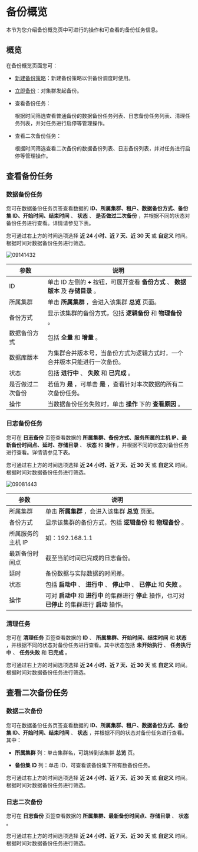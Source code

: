备份概览 
=========================

本节为您介绍备份概览页中可进行的操作和可查看的备份任务信息。

概览 
-----------------------

在备份概览页面您可：

* [新建备份策略](t2009328.html#topic-2009328)：新建备份策略以供备份调度时使用。

  

* [立即备份](t2009329.html#topic-2009329)：对集群发起备份。

  

* 查看备份任务：

  根据时间筛选查看普通备份的数据备份任务列表、日志备份任务列表、清理任务列表，并对任务进行启停等管理操作。
  

* 查看二次备份任务：

  根据时间筛选查看二次备份的数据备份列表、日志备份列表，并对任务进行启停等管理操作。
  




查看备份任务 
---------------------------

### 数据备份任务 

您可在数据备份任务页签查看数据的 **ID、所属集群、租户、数据备份方式、备份集 ID、开始时间、结束时间** 、 **状态** 、 **是否做过二次备份** ，并根据不同的状态对备份任务进行查看。详情请参见下表。

您可通过右上方的时间选项选择 **近 24 小时、近 7 天、近 30 天** 或 **自定义** 时间。根据时间对数据备份任务进行筛选。

![09141432](https://help-static-aliyun-doc.aliyuncs.com/assets/img/zh-CN/7316391361/p326458.png)


|    参数    |                            说明                             |
|----------|-----------------------------------------------------------|
| ID       | 单击 ID 左侧的 **+** 按钮，可展开查看 **备份方式** 、 **数据版本** 及 **存储目录** 。 |
| 所属集群     | 单击 **所属集群** ，会进入该集群 **总览** 页面。                            |
| 备份方式     | 显示该集群的备份方式，包括 **逻辑备份** 和 **物理备份** 。                       |
| 数据备份方式   | 包括 **全量** 和 **增量** 。                                      |
| 数据库版本    | 为集群合并版本号，当备份方式为逻辑方式时，一个合并版本只能进行一次备份。                      |
| 状态       | 包括 **进行中** 、 **失败** 和 **已完成** 。                           |
| 是否做过二次备份 | 若值为 **是** ，可单击 **是** ，查看针对本次数据的所有二次备份任务。                  |
| 操作       | 当数据备份任务失败时，单击 **操作** 下的 **查看原因** 。                        |



### 日志备份任务 

您可在 **日志备份** 页签查看数据的 **所属集群、备份方式、服务所属的主机 IP、最新备份时间点、延时、存储目录** 、 **状态** 和 **操作** ，并根据不同的状态对备份任务进行查看。详情请参见下表。

您可通过右上方的时间选项选择 **近 24 小时、近 7 天、近 30 天** 或 **自定义** 时间。根据时间对数据备份任务进行筛选。

![09081443](https://help-static-aliyun-doc.aliyuncs.com/assets/img/zh-CN/7316391361/p324626.png)


|     参数     |                                说明                                 |
|------------|-------------------------------------------------------------------|
| 所属集群       | 单击 **所属集群** ，会进入该集群 **总览** 页面。                                    |
| 备份方式       | 显示该集群的备份方式，包括 **逻辑备份** 和 **物理备份** 。                               |
| 所属服务的主机 IP | 如：192.168.1.1                                                     |
| 最新备份时间点    | 截至当前时间已完成的日志备份。                                                   |
| 延时         | 备份数据与实际数据的时间差。                                                    |
| 状态         | 包括 **启动中** 、 **进行中** 、 **停止中** 、 **已停止** 和 **失败** 。               |
| 操作         | 可对 **启动中** 和 **进行中** 的集群进行 **停止** 操作，也可对 **已停止** 的集群进行 **启动** 操作。 |



### 清理任务 

您可在 **清理任务** 页签查看数据的 **ID** 、 **所属集群、开始时间、结束时间** 和 **状态** ，并根据不同的状态对备份任务进行查看。其中状态包括 **未开始执行** 、 **任务执行中** 、 **任务失败** 和 **已完成** 。

您可通过右上方的时间选项选择 **近 24 小时、近 7 天、近 30 天** 或 **自定义** 时间。根据时间对数据备份任务进行筛选。

查看二次备份任务 
-----------------------------

### 数据二次备份 

您可在数据备份任务页签查看数据的 **ID、所属集群、租户、数据备份方式、备份集 ID、开始时间、结束时间** 、 **状态** ，并根据不同的状态对备份任务进行查看。其中：

* **所属集群** 列：单击集群名，可跳转到该集群 **总览** 页。

  

* **备份集 ID** 列：单击 ID，可查看该备份集下所有数备份任务。

  




您可通过右上方的时间选项选择 **近 24 小时、近 7 天、近 30 天** 或 **自定义** 时间。根据时间对数据备份任务进行筛选。

### 日志二次备份 

您可在 **日志备份** 页签查看数据的 **所属集群、最新备份时间点、存储目录** 、 **状态** 。

您可通过右上方的时间选项选择 **近 24 小时、近 7 天、近 30 天** 或 **自定义** 时间。根据时间对数据备份任务进行筛选。
